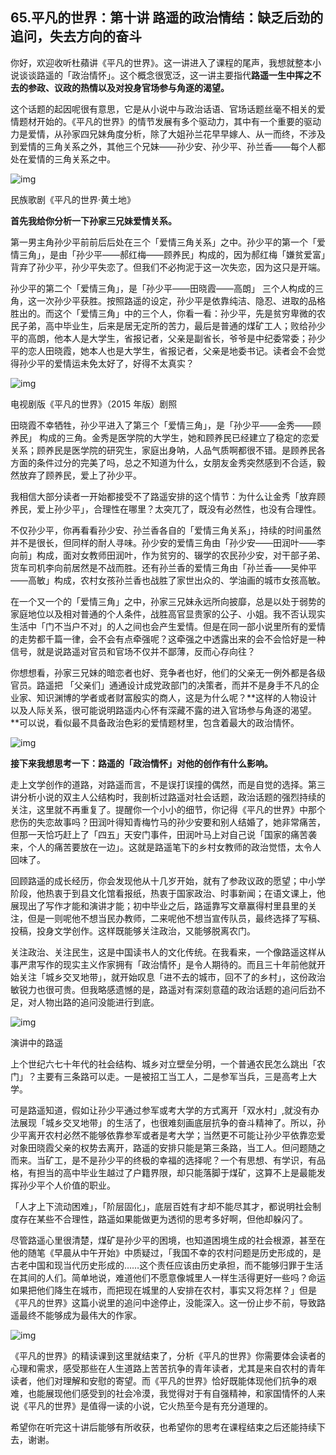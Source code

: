 ## 65.平凡的世界：第十讲 路遥的政治情结：缺乏后劲的追问，失去方向的奋斗

你好，欢迎收听杜蘋讲《平凡的世界》。这一讲进入了课程的尾声，我想就整本小说谈谈路遥的「政治情怀」。这个概念很宽泛，这一讲主要指代**路遥一生中挥之不去的参政、议政的热情以及对投身官场参与角逐的渴望。**


这个话题的起因呢很有意思，它是从小说中与政治话语、官场话题丝毫不相关的爱情题材开始的。《平凡的世界》的情节发展有多个驱动力，其中有一个重要的驱动力是爱情，从孙家四兄妹角度分析，除了大姐孙兰花早早嫁人、从一而终，不涉及到爱情的三角关系之外，其他三个兄妹——孙少安、孙少平、孙兰香——每个人都处在爱情的三角关系之中。


  



![img](https://pic3.zhimg.com/v2-bb0614339aa5c96ce94324a9824d913a.webp)

  



民族歌剧《平凡的世界·黄土地》


**首先我给你分析一下孙家三兄妹爱情关系。**


第一男主角孙少平前前后后处在三个「爱情三角关系」之中。孙少平的第一个「爱情三角」，是由「孙少平——郝红梅——顾养民」构成的，因为郝红梅「嫌贫爱富」背弃了孙少平，孙少平失恋了。但我们不必拘泥于这一次失恋，因为这只是开端。


孙少平的第二个「爱情三角」，是「孙少平——田晓霞——高朗」 三个人构成的三角，这一次孙少平获胜。按照路遥的设定，孙少平是依靠纯洁、隐忍、进取的品格胜出的。而这个「爱情三角」中的三个人，你看一看：孙少平，先是贫穷卑微的农民子弟，高中毕业生，后来是居无定所的苦力，最后是普通的煤矿工人；败给孙少平的高朗，他本人是大学生，省报记者，父亲是副省长，爷爷是中纪委常委；孙少平的恋人田晓霞，她本人也是大学生，省报记者，父亲是地委书记。读者会不会觉得孙少平的爱情运未免太好了，好得不太真实？


  



![img](https://pic4.zhimg.com/v2-566da8d1ebb802d681263c79783169a2.webp)

  



电视剧版《平凡的世界》（2015 年版）剧照


田晓霞不幸牺牲，孙少平进入了第三个「爱情三角」，是「孙少平——金秀——顾养民」 构成的三角。金秀是医学院的大学生，她和顾养民已经建立了稳定的恋爱关系；顾养民是医学院的研究生，家庭出身呐，人品气质啊都很不错。是顾养民各方面的条件过分的完美了吗，总之不知道为什么，女朋友金秀突然感到不合适，毅然放弃了顾养民，爱上了孙少平。


我相信大部分读者一开始都接受不了路遥安排的这个情节：为什么让金秀「放弃顾养民，爱上孙少平」，合理性在哪里？太突兀了，既没有必然性，也没有合理性。


不仅孙少平，你再看看孙少安、孙兰香各自的「爱情三角关系」，持续的时间虽然并不是很长，但同样的耐人寻味。孙少安的爱情三角由「孙少安——田润叶——李向前」构成，面对女教师田润叶，作为贫穷的、辍学的农民孙少安，对干部子弟、货车司机李向前居然是不战而胜。还有孙兰香的爱情三角由「孙兰香——吴仲平——高敏」构成，农村女孩孙兰香也战胜了家世出众的、学油画的城市女孩高敏。


在一个又一个的「爱情三角」之中，孙家三兄妹永远所向披靡，总是以处于弱势的家庭地位以及相对普通的个人条件，战胜高官显贵家的公子、小姐。我不否认现实生活中「门不当户不对」的人之间也会产生爱情。但是在同一部小说里所有的爱情的走势都千篇一律，会不会有点牵强呢？这牵强之中透露出来的会不会恰好是一种信号，就是说路遥对官员和官场不仅并不鄙薄，反而心存向往？


你想想看，孙家三兄妹的暗恋者也好、竞争者也好，他们的父亲无一例外都是各级官员。路遥把 「父亲们」通通设计成党政部门的决策者，而并不是身手不凡的企业家、知识渊博的学者或者财富殷实的商人，这是为什么呢？**这样的人物设计以及人际关系，很可能说明路遥内心怀有深藏不露的进入官场参与角逐的渴望。**可以说，看似最不具备政治色彩的爱情题材里，包含着最大的政治情怀。


  



![img](https://pic3.zhimg.com/v2-3d20866afdf88c11d5688f45656a5162.webp)

  



**接下来我想思考一下：路遥的「政治情怀」对他的创作有什么影响。**


走上文学创作的道路，对路遥而言，不是误打误撞的偶然，而是自觉的选择。第三讲分析小说的双主人公结构时，我剖析过路遥对社会话题，政治话题的强烈持续的关注，这里就不再重复了。提醒你一个小小的细节，你记得《平凡的世界》中那个悲伤的失恋故事吗？田润叶得知青梅竹马的孙少安要和别人结婚了，她非常痛苦，但那一天恰巧赶上了「四五」天安门事件，田润叶马上对自己说「国家的痛苦袭来，个人的痛苦要放在一边」。这就是路遥笔下的乡村女教师的政治觉悟，太令人回味了。


回顾路遥的成长经历，你会发现他从十几岁开始，就有了参政议政的愿望；中小学阶段，他热衷于到县文化馆看报纸，热衷于国家政治、时事新闻；在语文课上，他展现出了写作才能和演讲才能；初中毕业之后，路遥靠写文章赢得村里县里的关注，但是一则呢他不想当民办教师，二来呢他不想当宣传队员，最终选择了写稿、投稿，投身文学创作。这样既能够关注政治，又能够脱离农门。


关注政治、关注民生，这是中国读书人的文化传统。在我看来，一个像路遥这样从事严肃写作的现实主义作家拥有「政治情怀」是令人期待的。而且三十年前他就开始关注「城乡交叉地带」，就开始叹息「进不去的城市，回不了的乡村」，这份政治敏锐力也很可贵。但我略感遗憾的是，路遥对有深刻意蕴的政治话题的追问后劲不足，对人物出路的追问没能进行到底。


  



![img](https://pic3.zhimg.com/v2-498d45032b41f076b9057e716bf991f0.webp)

  



演讲中的路遥


上个世纪六七十年代的社会结构、城乡对立壁垒分明，一个普通农民怎么跳出「农门」？主要有三条路可以走。一是被招工当工人，二是参军当兵，三是高考上大学。


可是路遥知道，假如让孙少平通过参军或考大学的方式离开「双水村」,就没有办法展现「城乡交叉地带」的生活了，也很难刻画底层抗争的奋斗精神了。所以，孙少平离开农村必然不能够依靠参军或者是考大学；当然更不可能让孙少平依靠恋爱对象田晓霞父亲的权势去离开，路遥的安排只能是第三条路，当工人。但问题随之而来。当矿工，是不是孙少平的终极的幸福的选择呢？一个有思想、有学识，有品格，有担当的高中毕业生越过了户籍界限，却只能落脚于煤矿，这算不上是最能发挥孙少平个人价值的职业。


「人才上下流动困难」，「阶层固化」，底层百姓有才却不能尽其才，都说明社会制度存在某些不合理性，路遥如果能做更为透彻的思考多好啊，但他却躲闪了。


尽管路遥心里很清楚，煤矿是孙少平的困境，也知道困境生成的社会根源，甚至在他的随笔《早晨从中午开始》中质疑过，「我国不幸的农村问题是历史形成的，是古老中国和现当代历史形成的……这个责任应该由历史承担，而不能够归罪于生活在其间的人们。简单地说，难道他们不愿意像城里人一样生活得更好一些吗？命运如果把他们降生在城市，而把现在城里的人安排在农村，事实又将怎样？」但是《平凡的世界》这篇小说里的追问中途停止，没能深入。这一份止步不前，导致路遥最终不能够成为最伟大的作家。


  



![img](https://pic1.zhimg.com/v2-14749316ba1ba3e12348616db3b11276.webp)

  



《平凡的世界》的精读课到这里就结束了，分析《平凡的世界》你需要体会读者的心理和需求，感受那些在人生道路上苦苦抗争的青年读者，尤其是来自农村的青年读者，他们对理解和安慰的寄望。而《平凡的世界》恰好既能体现他们抗争的艰难，也能展现他们感受到的社会冷漠，我觉得对于有自强精神，和家国情怀的人来说《平凡的世界》是值得一读的小说，它火热至今是有充分道理的。


希望你在听完这十讲后能够有所收获，也希望你的思考在课程结束之后还能持续下去，谢谢。

